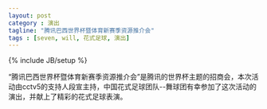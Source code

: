 ```yaml
---
layout: post
category : 演出
tagline: "腾讯巴西世界杯暨体育新赛季资源推介会"
tags : [seven, will, 花式足球, 演出]
---
```

{% include JB/setup %}
<div style="">
“腾讯巴西世界杯暨体育新赛季资源推介会”是腾讯的世界杯主题的招商会，本次活动由cctv5的支持人段宣主持，中国花式足球团队--舞球团有幸参加了这次活动的演出，并献上了精彩的花式足球表演。

